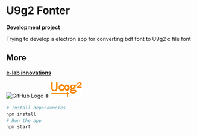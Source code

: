 # U9g2 Fonter

**Development project**

Trying to develop a electron app for converting bdf font to U9g2 c file font

## More

**[e-lab innovations](https://e-labinnovations.ml)**


![GitHub Logo](https://e-labinnovations.web.app/images/logo.png)
:heavy_plus_sign:
![GitHub Logo](/assets/images/u8g2.png)



```bash
# Install dependencies
npm install
# Run the app
npm start
```
